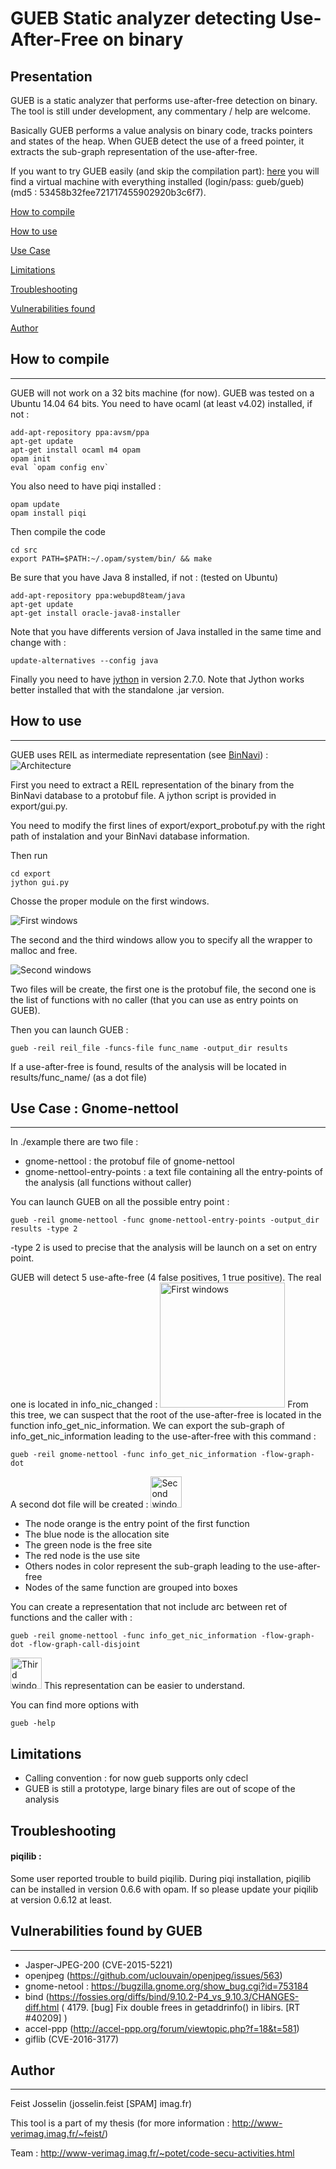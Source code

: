 **GUEB** Static analyzer detecting Use-After-Free on binary	
==============

Presentation
--------------

GUEB is a static analyzer that performs use-after-free detection on binary.
The tool is still under development, any commentary / help are welcome.

Basically GUEB performs a value analysis on binary code, tracks pointers and states of the heap. When GUEB detect the use of a freed pointer, it extracts the sub-graph representation of the use-after-free.

If you want to try GUEB easily (and skip the compilation part): [here](http://www-verimag.imag.fr/~feist/GUEB.ova) you will find a virtual machine with everything installed (login/pass: gueb/gueb) (md5 : 53458b32fee721717455902920b3c6f7). 

[How to compile](#how-to-compile)

[How to use](#how-to-use)

[Use Case](#use-case--gnome-nettool)

[Limitations](#limitations)

[Troubleshooting](#troubleshooting)

[Vulnerabilities found](#vulnerabilities-found-by-gueb)

[Author](#author)

## <a name="how-to-compile"></a>How to compile
--------------
GUEB will not work on a 32 bits machine (for now).
GUEB was tested on a Ubuntu 14.04 64 bits.
You need to have ocaml (at least v4.02) installed, if not :
```  
add-apt-repository ppa:avsm/ppa
apt-get update
apt-get install ocaml m4 opam
opam init
eval `opam config env`
```
You also need to have piqi installed :
```
opam update
opam install piqi
```
Then compile the code
```
cd src
export PATH=$PATH:~/.opam/system/bin/ && make
```

Be sure that you have Java 8 installed, if not : (tested on Ubuntu)
```
add-apt-repository ppa:webupd8team/java
apt-get update
apt-get install oracle-java8-installer
```
Note that you have differents version of Java installed in the same time and change with :
```
update-alternatives --config java
```

Finally you need to have [jython](http://www.jython.org/downloads.html) in version 2.7.0. Note that Jython works better installed that with the standalone .jar version.
## <a name="how-to-use"></a>How to use
--------------
GUEB uses REIL as intermediate representation (see [BinNavi](https://github.com/google/binnavi)) :
![Architecture](./doc/pics/architecture.png)

First you need to extract a REIL representation of the binary from the BinNavi database to a protobuf file.
A jython script is provided in export/gui.py.

You need to modify the first lines of export/export_probotuf.py with the right path of instalation and  your BinNavi database information.


Then run 
```
cd export
jython gui.py
```
Chosse the proper module on the first windows.

![First windows](./doc/pics/export1.png)

The second and the third windows allow you to specify all the wrapper to malloc and free.

![Second windows](./doc/pics/export2.png)

Two files will be create, the first one is the protobuf file, the second one is the list of functions with no caller (that you can use as entry points on GUEB).

Then you can launch GUEB :
```
gueb -reil reil_file -funcs-file func_name -output_dir results
```

If a use-after-free is found, results of the analysis will be located in  results/func_name/ (as a dot file)

## <a name="use-case--gnome-nettool"></a>Use Case : Gnome-nettool
-----------
In ./example there are two file : 
* gnome-nettool : the protobuf file of gnome-nettool
* gnome-nettool-entry-points : a text file containing all the entry-points of the analysis (all functions without caller)

You can launch GUEB on all the possible entry point :
```
gueb -reil gnome-nettool -func gnome-nettool-entry-points -output_dir results -type 2
```
-type 2 is used to precise that the analysis will be launch on a set on entry point.

GUEB will detect 5 use-afte-free (4 false positives, 1 true positive).
The real one is located in info_nic_changed :
<img src="./doc/pics/gnome-nettool1.png" alt="First windows" style="width: 200px;"/>
From this tree, we can suspect that the root of the use-after-free is located in the function info_get_nic_information.
We can export the sub-graph of info_get_nic_information leading to the use-after-free with this command :
```
gueb -reil gnome-nettool -func info_get_nic_information -flow-graph-dot
```
A second dot file will be created :
<a href="./doc/pics/gnome-nettool3.png"><img src="./doc/pics/gnome-nettool2-light.png" alt="Second window" style="width: 50px;"/></a>
* The node orange is the entry point of the first function
* The blue node is the allocation site
* The green node is the free site
* The red node is the use site
* Others nodes in color represent the sub-graph leading to the use-after-free
* Nodes of the same function are grouped into boxes

You can create a representation that not include arc between ret of functions and the caller with :
```
gueb -reil gnome-nettool -func info_get_nic_information -flow-graph-dot -flow-graph-call-disjoint
```
<a href="./doc/pics/gnome-nettool3.png"><img src="./doc/pics/gnome-nettool3-light.png" alt="Third window" style="width: 50px;"/></a>
This representation can be easier to understand.


You can find more options with
```
gueb -help
```

## <a name="limitations"></a>Limitations

* Calling convention : for now gueb supports only cdecl
* GUEB is still a prototype, large binary files are out of scope of the analysis 

## <a name="troubleshooting"></a> Troubleshooting

#### piqilib :

Some user reported trouble to build piqilib. During piqi installation, piqilib can be installed in version 0.6.6 with opam. If so please update your piqilib at version 0.6.12 at least.


## <a name="vulnerabilities-found-by-gueb"></a>Vulnerabilities found by GUEB
----------

* Jasper-JPEG-200 (CVE-2015-5221)
* openjpeg (https://github.com/uclouvain/openjpeg/issues/563)
* gnome-netool : https://bugzilla.gnome.org/show_bug.cgi?id=753184 
* bind (https://fossies.org/diffs/bind/9.10.2-P4_vs_9.10.3/CHANGES-diff.html ( 4179.  [bug]  Fix double frees in getaddrinfo() in libirs.     [RT #40209] )
* accel-ppp (http://accel-ppp.org/forum/viewtopic.php?f=18&t=581)
* giflib (CVE-2016-3177)

## <a name="author"></a>Author
-------------
Feist Josselin (josselin.feist [SPAM] imag.fr)
 
This tool is a part of my thesis (for more information : http://www-verimag.imag.fr/~feist/)

Team : http://www-verimag.imag.fr/~potet/code-secu-activities.html
